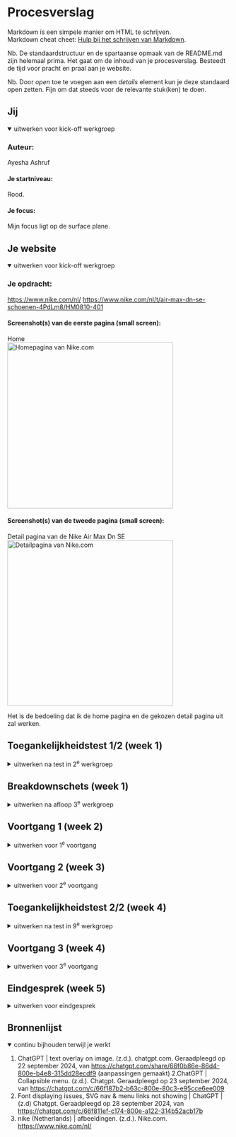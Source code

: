 # Procesverslag
Markdown is een simpele manier om HTML te schrijven.  
Markdown cheat cheet: [Hulp bij het schrijven van Markdown](https://github.com/adam-p/markdown-here/wiki/Markdown-Cheatsheet).

Nb. De standaardstructuur en de spartaanse opmaak van de README.md zijn helemaal prima. Het gaat om de inhoud van je procesverslag. Besteedt de tijd voor pracht en praal aan je website.

Nb. Door *open* toe te voegen aan een *details* element kun je deze standaard open zetten. Fijn om dat steeds voor de relevante stuk(ken) te doen.





## Jij

<details open>
  <summary>uitwerken voor kick-off werkgroep</summary>

  ### Auteur:
  Ayesha Ashruf

  #### Je startniveau:
  Rood.

  #### Je focus:
  Mijn focus ligt op de surface plane.
 
</details>





## Je website

<details open>
  <summary>uitwerken voor kick-off werkgroep</summary>

  ### Je opdracht:
  <a>https://www.nike.com/nl/</a>
  <a>https://www.nike.com/nl/t/air-max-dn-se-schoenen-4PdLm8/HM0810-401</a>

  #### Screenshot(s) van de eerste pagina (small screen): 
  Home <br>
  <img src="readme-images/home.JPG" width="375px" alt="Homepagina van Nike.com">

  #### Screenshot(s) van de tweede pagina (small screen):
  Detail pagina van de Nike Air Max Dn SE <br>
  <img src="readme-images/detail.JPG" width="375px" alt="Detailpagina van Nike.com">
 
</details>
Het is de bedoeling dat ik de home pagina en de gekozen detail pagina uit zal werken.


## Toegankelijkheidstest 1/2 (week 1)

<details>
  <summary>uitwerken na test in 2<sup>e</sup> werkgroep</summary>

  ### Bevindingen
  Lijst met je bevindingen die in de test naar voren kwamen:

  Tijdens de werkgroep van donderdag 5 september heb ik de nike website getest     met de voice over      functie van macOS hieruit zijn de volgende bevindingen         uitgekomen:  

Voice over slaat veel dingen over. De voice over benoemt de header, zoekbalk     etc. Verder verteld de voice over dat er een filmpje wordt afgespeeld (dat tevens ook de hero is van de pagina) en dat het filmpje zich in een groep bevindt en dat je een bepaalde shortcut moet invoeren wil je het filmpje kunnen bedienen; pauzeren, dempen, verder skippen etc. Wanneer je je buiten de groep bevindt skipt de voice over meteen door naar de eerst volgende product card rij, oftewel de articles. De hero die volgt na de main hero wordt volledig over geslagen. Na het benoemen van de eerste product card rij of articles, skipt de voice over meteen door naar de footer. 

Na deze bevindingen heb ik de WCAG checklist getest, echter zijn de resultaten niet vergelijkbaar met de slechte accesibility van de voice over test. Mijn resultaten zijn meer ja dan nee en ook die van mijn 2e test persoon.

Daardoor heb ik besloten om verder onderzoek te doen over hoe accessible de nike website werkelijk is. 

Het had werkelijk 1 google search nodig en de artikelen over Nike.com kwamen al naar boven.
Nike heeft dus blijkbaar een zeer slechte interface als het gaat over accessibility. Lees hieronder waarom: <a> https://silktide.com/blog/nike-faces-web-accessibility-lawsuit/"</a>

Ik kan hieruit concluderen dat de website van nike nog erg veel werk te verrichten heeft.   

</details>



## Breakdownschets (week 1)

<details>
  <summary>uitwerken na afloop 3<sup>e</sup> werkgroep</summary>

  ### de hele pagina: 
  <img src="readme-images/breakdown-1.png" width="375px" alt="breakdown van de hele pagina">

  ### dynamisch deel (bijv menu): 
  <img src="readme-images/breakdown-2.png" width="375px" alt="breakdown van een dynamisch deel">


</details>





## Voortgang 1 (week 2)

<details>
  <summary>uitwerken voor 1<sup>e</sup> voortgang</summary>

  ### Stand van zaken
  hier dit ging goed & dit was lastig (neem ook screenshots op van delen van je website en code)


  ### Agenda voor meeting
  samen met je groepje opstellen

  nvt.

 

  ### Verslag van meeting
   Om eerlijk te zijn hebben mijn groepje en ik geen agenda opgesteld betreft de eerste voortgang. We hebben tijdens de meeting    wel met elkaar overlegd over hamburger menu's en layouts. Verder hebben de studentassistenten goed advies en feedback kunnen    geven.


  - We hebben gevraagd of je echt gebruik moet maken van javascript en het antwoord was ja.

Mijn voortgang voor de website zag er toen zo uit: <br>
<img src="readme-images/voortgang-1-1.png" width="375px" alt="home pagina Nike.com"><br>
en toen zo: <br>
<img src="readme-images/voortgang-1.png" width="375px" alt="home pagina Nike.com">

    

</details>





## Voortgang 2 (week 3)

<details>
  <summary>uitwerken voor 2<sup>e</sup> voortgang</summary>

  ### Stand van zaken
  
Thuis heb ik wel in een tempo doorgewerkt. Ik heb een eigen font ingeladen die ik persoonlijk al in bezit heb genaamd Futura. Nike gebruikt voor de headings Futura maar dan een speciale variant alleen voor hen. Daarnaasr gebruiken zij HelveticaNow voor de rest. Nu is het zo dat ik Helvetica en Helvetica Neue in mijn bezit heb. Ik heb daarom ook (net als hoe ik Futura heb ingeladen) ook geprobeerd om Helvetica in te laden. 

Helaas is niet niet gelukt. Ik weet toevallig dat je bepaalde fonts die je lokaal vanaf een eigen server of pc/laptop etc wilt inladen het soms niet lukt omdat het niet een "web safe font" is. Dit was dus zo een geval. 

Net als hoe ik mijn Futura bestand heb omgezet in een @font-face kit heb ik dat ook gedaan voor Helvetica. Dit lukte echter niet omdat het Helvetica bestand een .ttc bestand is. Futura heb ik wel kunnen omzetten in .otf, .woff en .woff2.

Dit heb ik gedaan met een tool genaamd web font generator van Font Squirrel.
<a>https://www.fontsquirrel.com/tools/webfont-generator</a>

De voortgang ziet voor deze week zo uit: <br>
<img src="readme-images/voortgang-2.png" width="375px" alt="home pagina Nike.com"> <br>

Zoals je kan zien, werkt de hero foto niet helemaal als ik zou willen. De bedoeling is namelijk dat de tekst op de foto komt en de foto zich uitrekt over de volledigheid van de div.

Voor nu is het denk ik belangrijk dat ik verder ga met de layout zodat ik later kan focussen op het fixen van de hero. Ik ben er later achter gekomen dat het eigenlijk geen hero is maar een product card, maar omdat het aan het begin van de pagina is gepositioneerd dient het ook als een hero.



  ### Agenda voor meeting
  samen met je groepje opstellen

  nvt.


  ### Verslag van meeting

  Helaas kon ik niet aanwezig zijn voor de 2e voortgang wegens gezondheids redenen. 

</details>





## Toegankelijkheidstest 2/2 (week 4)

<details>
  <summary>uitwerken na test in 9<sup>e</sup> werkgroep</summary>

  ### Bevindingen
  Lijst met je bevindingen die in de test naar voren kwamen (geef ook aan wat er verbeterd is):

</details>





## Voortgang 3 (week 4)

<details>
  <summary>uitwerken voor 3<sup>e</sup> voortgang</summary>

  ### Stand van zaken
  hier dit ging goed & dit was lastig (neem ook screenshots op van delen van je website en code)


  ### Agenda voor meeting
  samen met je groepje opstellen

  | student 1      | student 2          | student 3    | student 4        |
  | ---            | ---                | ---          | ---              |
  | dit bespreken  | en dit             | en ik dit    | en dan ik dat    |
  | en dat ook nog | dit als er tijd is | nog een punt | dit wil ik zeker |
  | ...            | ...                | ...          | ...              |


  ### Verslag van meeting
  hier na afloop snel de uitkomsten van de meeting vastleggen

  - punt 1
  - punt 2
  - nog een punt
  - ...

zelf heb ik veel gedaan in deze week; Ik heb voor de home page nog wat extra dingetjes moeten doen zoals een collapsible menu maken voor in de footer. Daarnaast ben ik begonnen aan de 2e pagina. Wat aan de late kant maar alas. Het gaat erom dat ik zo goed mogelijk de opdracht kan afronden. 




</details>





## Eindgesprek (week 5)

<details>
  <summary>uitwerken voor eindgesprek</summary>

  ### Je uitkomst - karakteristiek screenshots:
  <img src="readme-images/dummy-plaatje.jpg" width="375px" alt="uitomst opdracht 1">


  ### Dit ging goed/Heb ik geleerd: 
  Korte omschrijving met plaatjes

  <img src="readme-images/dummy-plaatje.jpg" width="375px" alt="top">


  ### Dit was lastig/Is niet gelukt:
  Korte omschrijving met plaatjes

  <img src="readme-images/dummy-plaatje.jpg" width="375px" alt="bummer">
</details>





## Bronnenlijst

<details open>
  <summary>continu bijhouden terwijl je werkt</summary>

  1. ChatGPT | text overlay on image. (z.d.). chatgpt.com. Geraadpleegd op 22 september 2024, van https://chatgpt.com/share/66f0b86e-86d4-800e-b4e8-315dd28ecdf9 (aanpassingen gemaakt)
  2.ChatGPT | Collapsible menu. (z.d.). Chatgpt. Geraadpleegd op 23 september 2024, van https://chatgpt.com/c/66f187b2-b63c-800e-80c3-e95cce6ee009
  3. Font displaying issues, SVG nav & menu links not showing | ChatGPT | (z.d) Chatgpt. Geraadpleegd op 28 september 2024, van https://chatgpt.com/c/66f811ef-c174-800e-a122-314b52acb17b
  4. nike (Netherlands) | afbeeldingen. (z.d.). Nike.com. https://www.nike.com/nl/

</details>
